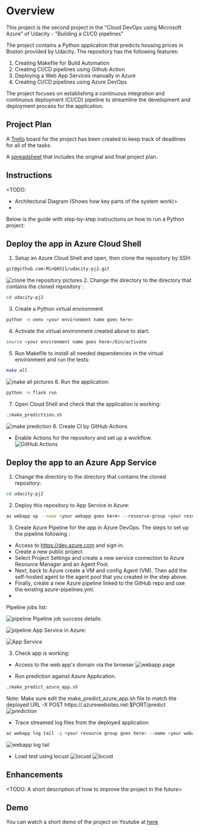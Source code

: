 # Overview

This project is the second project in the "Cloud DevOps using Microsoft Azure" of Udacity - "Building a CI/CD pipelines"  

The project contains a Python application that predicts housing prices in Boston provided by Udacity. The repository has the following features:

1. Creating Makefile for Build Automation
2. Creating CI/CD pipelines using Github Action
3. Deploying a Web App Services manually in Azure
4. Creating CI/CD pipelines using Azure DevOps

The project focuses on establishing a continuous integration and continuous deployment (CI/CD) pipeline to streamline the development and deployment process for the application.

## Project Plan
A [Trello](https://trello.com/b/n9WapJUQ/udacity-pj2-demo) board for the project has been created to keep track of deadlines for all of the tasks.

A [spreadsheet](https://github.com/MinQ0511/udacity-pj2/blob/main/project-management-template.xlsx) that includes the original and final project plan.

## Instructions

<TODO:  
* Architectural Diagram (Shows how key parts of the system work)>
* 
Below is the guide with step-by-step instructions on how to run a Python project:
## Deploy the app in Azure Cloud Shell

1. Setup an Azure Cloud Shell and open, then clone the repository by SSH:
``` bash
git@github.com:MinQ0511/udacity-pj2.git
```
![clone the repository pictures](https://github.com/MinQ0511/udacity-pj2/blob/main/Screenshots/cloned-repo.jpg)
2. Change the directory to the directory that contains the cloned repository :
``` bash
cd udacity-pj2
```
3. Create a Python virtual environment
``` bash
python -m venv <your environment name goes here>
```
4. Activate the virtual environment created above to start.
``` bash
source <your environment name goes here>/bin/activate
```
5. Run Makefile to install all needed dependencies in the virtual environment and run the tests:
``` bash
make all
```
![make all pictures](https://github.com/MinQ0511/udacity-pj2/blob/main/Screenshots/make-all-cmd.jpg)
6. Run the application:
``` bash
python -m flask run
```
7. Open Cloud Shell and check that the application is working:
``` bash
./make_predicttion.sh
```
![make prediction](link)
8. Create CI by GitHub Actions
- Enable Actions for the repository and set up a workflow.
![GitHub Actions]((https://github.com/MinQ0511/udacity-pj2/blob/main/Screenshots/github-action.jpg))

## Deploy the app to an Azure App Service

1. Change the directory to the directory that contains the cloned repository:
``` bash
cd udacity-pj2
```
2. Deploy this repository to App Service in Azure:
``` bash
az webapp up --name <your webapp goes here> --resource-group <your resource group goes here> --sku B1 --logs --runtime "PYTHON:3.9"
```
3. Create Azure Pipeline for the app in Azure DevOps. The steps to set up the pipeline following :
* Access to https://dev.azure.com and sign in.
* Create a new public project.
* Select Project Settings and create a new service connection to Azure Resource Manager and an Agent Pool.
* Next, back to Azure create a VM and config Agent (VM). Then add the self-hosted agent to the agent pool that you created in the step above.
* Finally, create a new Azure pipeline linked to the GitHub repo and use the existing azure-pipelines.yml. 
* 
Pipeline jobs list:

![pipeline](https://github.com/MinQ0511/udacity-pj2/blob/main/Screenshots/azure-pipeline-success.jpg)
Pipeline job success details:

![pipeline](https://github.com/MinQ0511/udacity-pj2/blob/main/Screenshots/list-azure-pipelines-jobs.jpg)
App Service in Azure:

![App Service](https://github.com/MinQ0511/udacity-pj2/blob/main/Screenshots/app-details.jpg)

3. Check app is working:
* Access to the web app's domain via the browser
![webapp page](https://github.com/MinQ0511/udacity-pj2/blob/main/Screenshots/webapp-run.jpg)

* Run prediction against Azure Application.
``` bash
./make_predict_azure_app.sh 
```
Note: Make sure edit the make_predict_azure_app.sh file to match the deployed URL
-X POST https://<yourappname>.azurewebsites.net:$PORT/predict
![prediction](https://github.com/MinQ0511/udacity-pj2/blob/main/Screenshots/run-after-deploy-azure-cd.jpg)
* Trace streamed log files from the deployed application
``` bash
az webapp log tail -g <your resource group goes here> --name <your webapp goes here>
```
![webapp log tail](https://github.com/MinQ0511/udacity-pj2/blob/main/Screenshots/log-tail.jpg)

* Load test using locust
![locust](https://github.com/MinQ0511/udacity-pj2/blob/main/Screenshots/locust.jpg)
![locust](https://github.com/MinQ0511/udacity-pj2/blob/main/Screenshots/locust-ouput.jpg)

## Enhancements

<TODO: A short description of how to improve the project in the future>

## Demo 
You can watch a short demo of the project on Youtube at [here](https://youtu.be/SEG4vM-Dt3w)
